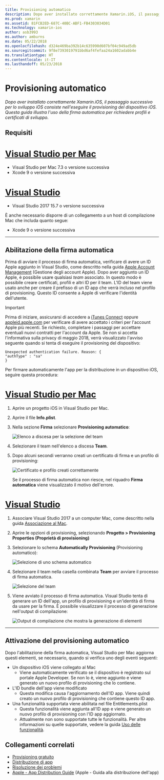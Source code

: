 ```yaml
---
title: Provisioning automatico
description: Dopo aver installato correttamente Xamarin.iOS, il passaggio successivo nello sviluppo iOS consiste nell'eseguire il provisioning del dispositivo iOS. Questa guida illustra l'uso della firma automatica per richiedere profili e certificati di sviluppo.
ms.prod: xamarin
ms.assetid: 81FCB2ED-687C-40BC-ABF1-FB4303034D01
ms.technology: xamarin-ios
author: asb3993
ms.author: amburns
ms.date: 05/22/2018
ms.openlocfilehash: d324e469ba392b14c635990d607bf04c949ad5db
ms.sourcegitcommit: 9f8e7393019791bbd6af4fefaa24a1602adabb4e
ms.translationtype: HT
ms.contentlocale: it-IT
ms.lasthandoff: 05/23/2018
---
```

# <a name="automatic-provisioning"></a>Provisioning automatico

_Dopo aver installato correttamente Xamarin.iOS, il passaggio successivo per lo sviluppo iOS consiste nell'eseguire il provisioning del dispositivo iOS. Questa guida illustra l'uso della firma automatica per richiedere profili e certificati di sviluppo._

## <a name="requirements"></a>Requisiti

# <a name="visual-studio-for-mactabvsmac"></a>[Visual Studio per Mac](#tab/vsmac)

- Visual Studio per Mac 7.3 o versione successiva
- Xcode 9 o versione successiva

# <a name="visual-studiotabvswin"></a>[Visual Studio](#tab/vswin)

- Visual Studio 2017 15.7 o versione successiva

È anche necessario disporre di un collegamento a un host di compilazione Mac che includa quanto segue:

- Xcode 9 o versione successiva

-----

## <a name="enabling-automatic-signing"></a>Abilitazione della firma automatica

Prima di avviare il processo di firma automatica, verificare di avere un ID Apple aggiunto in Visual Studio, come descritto nella guida [Apple Account Management](~/cross-platform/macios/apple-account-management.md) (Gestione degli account Apple). Dopo aver aggiunto un ID Apple, è possibile usare qualsiasi _team_ associato. In questo modo è possibile creare certificati, profili e altri ID per il team. L'ID del team viene usato anche per creare il prefisso di un ID app che verrà incluso nel profilo di provisioning. Questo ID consente a Apple di verificare l'identità dell'utente.

> [!IMPORTANT]
> Prima di iniziare, assicurarsi di accedere a [iTunes Connect](https://itunesconnect.apple.com/) oppure [appleid.apple.com](https://appleid.apple.com) per verificare di avere accettato i criteri per l'account Apple più recenti. Se richiesto, completare i passaggi per accettare eventuali nuovi contratti per l'account da Apple. Se non si accetta l'informativa sulla privacy di maggio 2018, verrà visualizzato l'avviso seguente quando si tenta di eseguire il provisioning del dispositivo:
> ```
> Unexpected authentication failure. Reason: {
> "authType" : "sa"
>}
>```

Per firmare automaticamente l'app per la distribuzione in un dispositivo iOS, seguire questa procedura:

# <a name="visual-studio-for-mactabvsmac"></a>[Visual Studio per Mac](#tab/vsmac)

1. Aprire un progetto iOS in Visual Studio per Mac.

2. Aprire il file **Info.plist**.

3. Nella sezione **Firma** selezionare **Provisioning automatico**:

    ![Elenco a discesa per la selezione del team](automatic-provisioning-images/image2.png)

4. Selezionare il team nell'elenco a discesa **Team**.

6. Dopo alcuni secondi verranno creati un certificato di firma e un profilo di provisioning:

    ![Certificato e profilo creati correttamente](automatic-provisioning-images/image5.png)

    Se il processo di firma automatica non riesce, nel riquadro **Firma automatica** viene visualizzato il motivo dell'errore.

# <a name="visual-studiotabvswin"></a>[Visual Studio](#tab/vswin)

1. Associare Visual Studio 2017 a un computer Mac, come descritto nella guida [Associazione al Mac](~/ios/get-started/installation/windows/connecting-to-mac/index.md).

2. Aprire le opzioni di provisioning, selezionando **Progetto > Provisioning Properties (Proprietà di provisioning)**

3. Selezionare lo schema **Automatically Provisioning** (Provisioning automatico):

    ![Selezione di uno schema automatico](automatic-provisioning-images/prov4.png)

4. Selezionare il team nella casella combinata **Team** per avviare il processo di firma automatica.

    ![Selezione del team](automatic-provisioning-images/prov3.png)

4. Viene avviato il processo di firma automatica. Visual Studio tenta di generare un ID dell'app, un profilo di provisioning e un'identità di firma da usare per la firma. È possibile visualizzare il processo di generazione nell'output di compilazione:

    ![Output di compilazione che mostra la generazione di elementi](automatic-provisioning-images/prov5.png)

-----

## <a name="triggering-automatic-provisioning"></a>Attivazione del provisioning automatico

Dopo l'abilitazione della firma automatica, Visual Studio per Mac aggiorna questi elementi, se necessario, quando si verifica uno degli eventi seguenti:

* Un dispositivo iOS viene collegato al Mac
    - Viene automaticamente verificato se il dispositivo è registrato sul portale Apple Developer. Se non lo è, viene aggiunto e viene generato un nuovo profilo di provisioning che lo contiene.
* L'ID bundle dell'app viene modificato
    - Questa modifica causa l'aggiornamento dell'ID app. Viene quindi creato un nuovo profilo di provisioning che contiene questo ID app.
* Una funzionalità supportata viene abilitata nel file Entitlements.plist
    - Questa funzionalità viene aggiunta all'ID app e viene generato un nuovo profilo di provisioning con l'ID app aggiornato.
    - Attualmente non sono supportate tutte le funzionalità. Per altre informazioni su quelle supportate, vedere la guida [Uso delle funzionalità](~/ios/deploy-test/provisioning/capabilities/index.md).


## <a name="related-links"></a>Collegamenti correlati

- [Provisioning gratuito](~/ios/get-started/installation/device-provisioning/free-provisioning.md)
- [Distribuzione di app](~/ios/deploy-test/app-distribution/index.md)
- [Risoluzione dei problemi](~/ios/deploy-test/troubleshooting.md)
- [Apple - App Distribution Guide](https://developer.apple.com/library/ios/documentation/IDEs/Conceptual/AppDistributionGuide/Introduction/Introduction.html) (Apple - Guida alla distribuzione dell'app)
